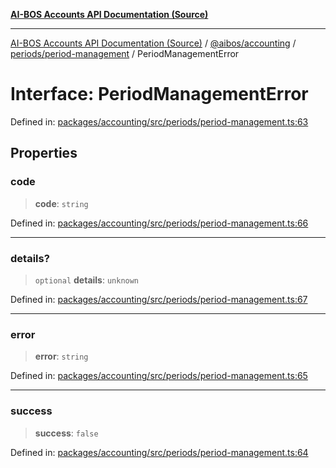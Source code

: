[**AI-BOS Accounts API Documentation (Source)**](../../../../../README.md)

***

[AI-BOS Accounts API Documentation (Source)](../../../../../README.md) / [@aibos/accounting](../../../README.md) / [periods/period-management](../README.md) / PeriodManagementError

# Interface: PeriodManagementError

Defined in: [packages/accounting/src/periods/period-management.ts:63](https://github.com/pohlai88/accounts/blob/48103fb36d28b2b9bfb33472b6de2f719773cde9/packages/accounting/src/periods/period-management.ts#L63)

## Properties

### code

> **code**: `string`

Defined in: [packages/accounting/src/periods/period-management.ts:66](https://github.com/pohlai88/accounts/blob/48103fb36d28b2b9bfb33472b6de2f719773cde9/packages/accounting/src/periods/period-management.ts#L66)

***

### details?

> `optional` **details**: `unknown`

Defined in: [packages/accounting/src/periods/period-management.ts:67](https://github.com/pohlai88/accounts/blob/48103fb36d28b2b9bfb33472b6de2f719773cde9/packages/accounting/src/periods/period-management.ts#L67)

***

### error

> **error**: `string`

Defined in: [packages/accounting/src/periods/period-management.ts:65](https://github.com/pohlai88/accounts/blob/48103fb36d28b2b9bfb33472b6de2f719773cde9/packages/accounting/src/periods/period-management.ts#L65)

***

### success

> **success**: `false`

Defined in: [packages/accounting/src/periods/period-management.ts:64](https://github.com/pohlai88/accounts/blob/48103fb36d28b2b9bfb33472b6de2f719773cde9/packages/accounting/src/periods/period-management.ts#L64)
